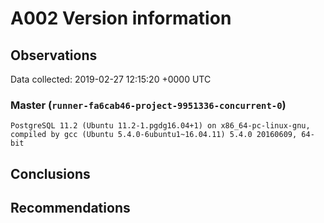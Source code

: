 # A002 Version information #

## Observations ##
Data collected: 2019-02-27 12:15:20 +0000 UTC  


### Master (`runner-fa6cab46-project-9951336-concurrent-0`) ###

```
PostgreSQL 11.2 (Ubuntu 11.2-1.pgdg16.04+1) on x86_64-pc-linux-gnu, compiled by gcc (Ubuntu 5.4.0-6ubuntu1~16.04.11) 5.4.0 20160609, 64-bit
```





## Conclusions ##


## Recommendations ##

